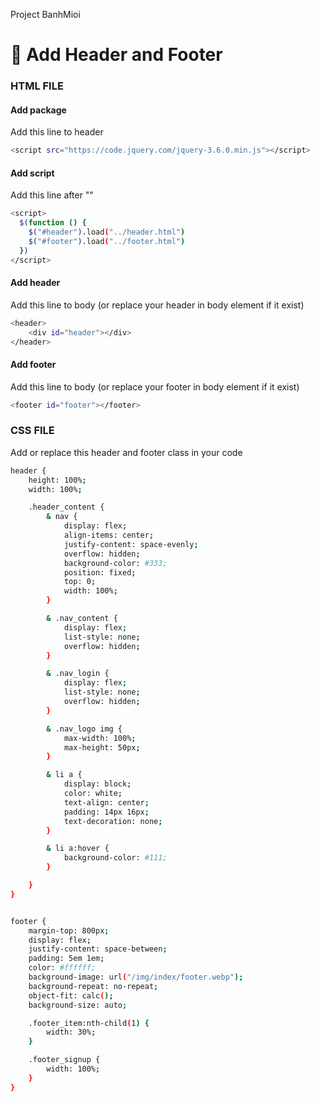 Project BanhMioi

# 🔨 Add Header and Footer

### HTML FILE

#### Add package

Add this line to header

```bash
<script src="https://code.jquery.com/jquery-3.6.0.min.js"></script>
```

#### Add script

Add this line after "</body>"

```bash
<script>
  $(function () {
    $("#header").load("../header.html")
    $("#footer").load("../footer.html")
  })
</script>
```

#### Add header

Add this line to body (or replace your header in body element if it exist)

```bash
<header>
    <div id="header"></div>
</header>
```

#### Add footer

Add this line to body (or replace your footer in body element if it exist)

```bash
<footer id="footer"></footer>
```

### CSS FILE

Add or replace this header and footer class in your code

```bash
header {
    height: 100%;
    width: 100%;

    .header_content {
        & nav {
            display: flex;
            align-items: center;
            justify-content: space-evenly;
            overflow: hidden;
            background-color: #333;
            position: fixed;
            top: 0;
            width: 100%;
        }

        & .nav_content {
            display: flex;
            list-style: none;
            overflow: hidden;
        }

        & .nav_login {
            display: flex;
            list-style: none;
            overflow: hidden;
        }

        & .nav_logo img {
            max-width: 100%;
            max-height: 50px;
        }

        & li a {
            display: block;
            color: white;
            text-align: center;
            padding: 14px 16px;
            text-decoration: none;
        }

        & li a:hover {
            background-color: #111;
        }

    }
}


footer {
    margin-top: 800px;
    display: flex;
    justify-content: space-between;
    padding: 5em 1em;
    color: #ffffff;
    background-image: url("/img/index/footer.webp");
    background-repeat: no-repeat;
    object-fit: calc();
    background-size: auto;

    .footer_item:nth-child(1) {
        width: 30%;
    }

    .footer_signup {
        width: 100%;
    }
}
```
